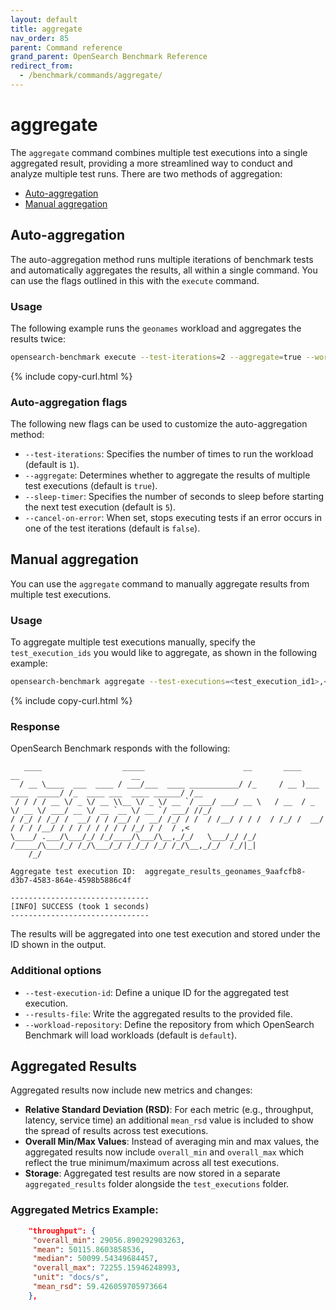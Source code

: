 ```yaml
---
layout: default
title: aggregate
nav_order: 85
parent: Command reference
grand_parent: OpenSearch Benchmark Reference
redirect_from: 
  - /benchmark/commands/aggregate/
---
```


# aggregate

The `aggregate` command combines multiple test executions into a single aggregated result, providing a more streamlined way to conduct and analyze multiple test runs. There are two methods of aggregation:

- [Auto-aggregation](#auto-aggregation)
- [Manual aggregation](#manual-aggregation)

## Auto-aggregation

The auto-aggregation method runs multiple iterations of benchmark tests and automatically aggregates the results, all within a single command. You can use the flags outlined in this with the `execute` command.

### Usage

The following example runs the `geonames` workload and aggregates the results twice: 

```bash
opensearch-benchmark execute --test-iterations=2 --aggregate=true --workload=geonames --target-hosts=127.0.0.1:9200
```
{% include copy-curl.html %}

### Auto-aggregation flags

The following new flags can be used to customize the auto-aggregation method:

- `--test-iterations`: Specifies the number of times to run the workload (default is `1`).
- `--aggregate`: Determines whether to aggregate the results of multiple test executions (default is `true`).
- `--sleep-timer`: Specifies the number of seconds to sleep before starting the next test execution (default is `5`).
- `--cancel-on-error`: When set, stops executing tests if an error occurs in one of the test iterations (default is `false`).

## Manual aggregation

You can use the `aggregate` command to manually aggregate results from multiple test executions.

### Usage

To aggregate multiple test executions manually, specify the `test_execution_ids` you would like to aggregate, as shown in the following example:

```bash
opensearch-benchmark aggregate --test-executions=<test_execution_id1>,<test_execution_id2>,...
```
{% include copy-curl.html %}

### Response

OpenSearch Benchmark responds with the following:

```
   ____                  _____                      __       ____                  __                         __
  / __ \____  ___  ____ / ___/___  ____ ___________/ /_     / __ )___  ____  _____/ /_  ____ ___  ____ ______/ /__
 / / / / __ \/ _ \/ __ \\__ \/ _ \/ __ `/ ___/ ___/ __ \   / __  / _ \/ __ \/ ___/ __ \/ __ `__ \/ __ `/ ___/ //_/
/ /_/ / /_/ /  __/ / / /__/ /  __/ /_/ / /  / /__/ / / /  / /_/ /  __/ / / / /__/ / / / / / / / / /_/ / /  / ,<
\____/ .___/\___/_/ /_/____/\___/\__,_/_/   \___/_/ /_/  /_____/\___/_/ /_/\___/_/ /_/_/ /_/ /_/\__,_/_/  /_/|_|
    /_/

Aggregate test execution ID:  aggregate_results_geonames_9aafcfb8-d3b7-4583-864e-4598b5886c4f

-------------------------------
[INFO] SUCCESS (took 1 seconds)
-------------------------------
```

The results will be aggregated into one test execution and stored under the ID shown in the output.

### Additional options
- `--test-execution-id`: Define a unique ID for the aggregated test execution.
- `--results-file`: Write the aggregated results to the provided file.
- `--workload-repository`: Define the repository from which OpenSearch Benchmark will load workloads (default is `default`).

## Aggregated Results
Aggregated results now include new metrics and changes:

- **Relative Standard Deviation (RSD)**: For each metric (e.g., throughput, latency, service time) an additional `mean_rsd` value is included to show the spread of results across test executions.
- **Overall Min/Max Values**: Instead of averaging min and max values, the aggregated results now include `overall_min` and `overall_max` which reflect the true minimum/maximum across all test executions.
- **Storage**: Aggregated test results are now stored in a separate `aggregated_results` folder alongside the `test_executions` folder.

### Aggregated Metrics Example:
```json
    "throughput": {
     "overall_min": 29056.890292903263,
     "mean": 50115.8603858536,
     "median": 50099.54349684457,
     "overall_max": 72255.15946248993,
     "unit": "docs/s",
     "mean_rsd": 59.426059705973664
    },
```